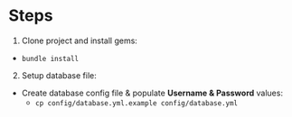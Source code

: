 # Steps

1. Clone project and install gems:
  - `bundle install`

2. Setup database file:
  - Create database config file & populate **Username & Password** values:
    - `cp config/database.yml.example config/database.yml`
